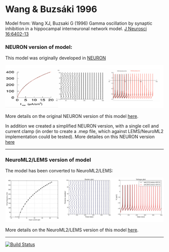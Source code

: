 # Wang & Buzsáki 1996

Model from: Wang XJ, Buzsaki G (1996) Gamma oscillation by synaptic inhibition in a hippocampal interneuronal network model. [J Neurosci 16:6402-13](http://www.jneurosci.org/content/16/20/6402.full)

### NEURON version of model:

This model was originally developed in [NEURON](https://www.neuron.yale.edu/neuron/)

![](https://raw.githubusercontent.com/OpenSourceBrain/WangBuzsaki1996/master/ModelDB_NEURON/WangBuzsaki96_original.png)

More details on the original NEURON version of this model [here](https://github.com/OpenSourceBrain/WangBuzsaki1996/tree/master/ModelDB_NEURON).

In addition we created a simplified NEURON version, with a single cell and current clamp (in order to create a .mep file, which against LEMS/NeuroML2 implementation could be tested). More detailes on this NEURON version [here](https://github.com/OpenSourceBrain/WangBuzsaki1996/tree/master/NEURON)

-------------------------------------------------------------------------------------------------------------------------------

### NeuroML2/LEMS version of model

The model has been converted to NeuroML2/LEMS:

![](https://raw.githubusercontent.com/OpenSourceBrain/WangBuzsaki1996/master/NeuroML2/LEMS_ComponentType/WangBuzsaki96_neuroml2.png)

More details on the NeuroML2/LEMS version of this model [here](https://github.com/OpenSourceBrain/WangBuzsaki1996/tree/master/NeuroML2/LEMS_ComponentType).

-------------------------------------------------------------------------------------------------------------------------------

[![Build Status](https://travis-ci.org/OpenSourceBrain/WangBuzsaki1996.svg?branch=master)](https://travis-ci.org/OpenSourceBrain/WangBuzsaki1996)
